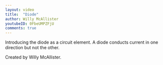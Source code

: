 ```yaml
---
layout: video
title:  "Diode"
author: Willy McAllister
youtubeID: 0FbeUMPZFjU 
comments: true
--- 
```


Introducing the diode as a circuit element. A diode conducts current in one direction but not the other.

Created by Willy McAllister.